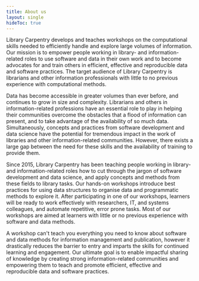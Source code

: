 ```yaml
---
title: About us
layout: single
hideToc: true
---
```


Library Carpentry develops and teaches workshops on the computational skills needed to efficiently handle and explore large volumes of information. Our mission is to empower people working in library- and information-related roles to use software and data in their own work and to become advocates for and train others in efficient, effective and reproducible data and software practices. The target audience of Library Carpentry is librarians and other information professionals with little to no previous experience with computational methods.

Data has become accessible in greater volumes than ever before, and continues to grow in size and complexity. Librarians and others in information-related professions have an essential role to play in helping their communities overcome the obstacles that a flood of information can present, and to take advantage of the availability of so much data. Simultaneously, concepts and practices from software development and data science have the potential for tremendous impact in the work of libraries and other information-related communities. However, there exists a large gap between the need for these skills and the availability of training to provide them.

Since 2015, Library Carpentry has been teaching people working in library- and information-related roles how to cut through the jargon of software development and data science, and apply concepts and methods from these fields to library tasks. Our hands-on workshops introduce best practices for using data structures to organise data and programmatic methods to explore it. After participating in one of our workshops, learners will be ready to work effectively with researchers, IT, and systems colleagues, and automate repetitive, error prone tasks. Most of our workshops are aimed at learners with little or no previous experience with software and data methods. 

A workshop can't teach you everything you need to know about software and data methods for information management and publication, however it drastically reduces the barrier to entry and imparts the skills for continued learning and engagement. Our ultimate goal is to enable impactful sharing of knowledge by creating strong information-related communities and empowering them to teach and promote efficient, effective and reproducible data and software practices.
